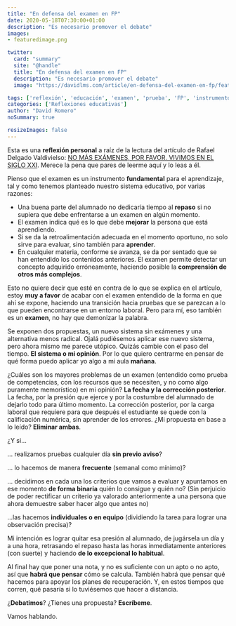 ```yaml
---
title: "En defensa del examen en FP"
date: 2020-05-18T07:30:00+01:00
description: "Es necesario promover el debate"
images:
- featuredimage.png

twitter:
  card: "summary"
  site: "@handle"
  title: "En defensa del examen en FP"
  description: "Es necesario promover el debate"
  image: "https://davidlms.com/article/en-defensa-del-examen-en-fp/featuredimage.png"

tags: ['reflexión', 'educación', 'examen', 'prueba', 'FP', 'instrumento', 'debate']
categories: ['Reflexiones educativas']
author: "David Romero"
noSummary: true

resizeImages: false
---
```


Esta es una **reflexión personal** a raíz de la lectura del artículo de Rafael Delgado Valdivielso: [NO MÁS EXÁMENES, POR FAVOR.
VIVIMOS EN EL SIGLO XXI](https://drive.google.com/file/d/1uYWwyALHyQZQajlpWlkW9wv3UFtkW4Dl/view). Merece la pena que pares de leerme aquí y lo leas a él.

Pienso que el examen es un instrumento **fundamental** para el aprendizaje, tal y como tenemos planteado nuestro sistema educativo, por varias razones:

* Una buena parte del alumnado no dedicaría tiempo al **repaso** si no supiera que debe enfrentarse a un examen en algún momento.
* El examen indica qué es lo que debe **mejorar** la persona que está aprendiendo. 
* Si se da la retroalimentación adecuada en el momento oportuno, no solo sirve para evaluar, sino también para **aprender**.
* En cualquier materia, conforme se avanza, se da por sentado que se han entendido los contenidos anteriores. El examen permite detectar un concepto adquirido erróneamente, haciendo posible la **comprensión de otros más complejos**.

Esto no quiere decir que esté en contra de lo que se explica en el artículo, estoy **muy a favor** de acabar con el examen entendido de la forma en que ahí se expone, haciendo una transición hacia pruebas que se parezcan a lo que pueden encontrarse en un entorno laboral. Pero para mí, eso también es un **examen**, no hay que demonizar la palabra.

Se exponen dos propuestas, un nuevo sistema sin exámenes y una alternativa menos radical. Ojalá pudiésemos aplicar ese nuevo sistema, pero ahora mismo me parece utópico. Quizás cambie con el paso del tiempo. **El sistema o mi opinión**. Por lo que quiero centrarme en pensar de qué forma puedo aplicar yo algo a mi aula **mañana**.

¿Cuáles son los mayores problemas de un examen (entendido como prueba de competencias, con los recursos que se necesiten, y no como algo puramente memorístico) en mi opinión? **La fecha y la corrección posterior**. La fecha, por la presión que ejerce y por la costumbre del alumnado de dejarlo todo para último momento. La corrección posterior, por la carga laboral que requiere para que después el estudiante se quede con la calificación numérica, sin aprender de los errores. ¿Mi propuesta en base a lo leído? **Eliminar ambas**.

¿Y si…

… realizamos pruebas cualquier día **sin previo aviso**?

… lo hacemos de manera **frecuente** (semanal como mínimo)?

… decidimos en cada una los criterios que vamos a evaluar y apuntamos en ese momento **de forma binaria** quién lo consigue y quién no? (Sin perjuicio de poder rectificar un criterio ya valorado anteriormente a una persona que ahora demuestre saber hacer algo que antes no)

…las hacemos **individuales o en equipo** (dividiendo la tarea para lograr una observación precisa)?

Mi intención es lograr quitar esa presión al alumnado, de jugársela un día y a una hora, retrasando el repaso hasta las horas inmediatamente anteriores (con suerte) y haciendo **de lo excepcional lo habitual**.

Al final hay que poner una nota, y no es suficiente con un apto o no apto, así que **habrá que pensar** cómo se calcula. También habrá que pensar qué hacemos para apoyar los planes de recuperación. Y, en estos tiempos que corren, qué pasaría si lo tuviésemos que hacer a distancia.

¿**Debatimos**? ¿Tienes una propuesta? **Escríbeme**.

Vamos hablando.